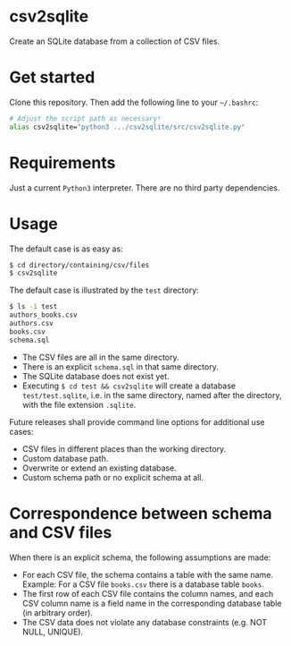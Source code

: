 # csv2sqlite

Create an SQLite database from a collection of CSV files.

# Get started

Clone this repository. Then add the following line to your `~/.bashrc`:

```bash
# Adjust the script path as necessary!
alias csv2sqlite="python3 .../csv2sqlite/src/csv2sqlite.py"
```

# Requirements

Just a current `Python3` interpreter. There are no third party dependencies.

# Usage

The default case is as easy as:

```bash
$ cd directory/containing/csv/files
$ csv2sqlite
```

The default case is illustrated by the `test` directory:

```bash
$ ls -1 test
authors_books.csv
authors.csv
books.csv
schema.sql
```

- The CSV files are all in the same directory.
- There is an explicit `schema.sql` in that same directory.
- The SQLite database does not exist yet.
- Executing `$ cd test && csv2sqlite` will create a database `test/test.sqlite`, i.e. in the same directory, named after the directory, with the file extension `.sqlite`.

Future releases shall provide command line options for additional use cases:

- CSV files in different places than the working directory.
- Custom database path.
- Overwrite or extend an existing database.
- Custom schema path or no explicit schema at all.

# Correspondence between schema and CSV files

When there is an explicit schema, the following assumptions are made:

- For each CSV file, the schema contains a table with the same name. Example: For a CSV file `books.csv` there is a database table `books`.
- The first row of each CSV file contains the column names, and each CSV column name is a field name in the corresponding database table (in arbitrary order).
- The CSV data does not violate any database constraints (e.g. NOT NULL, UNIQUE).
